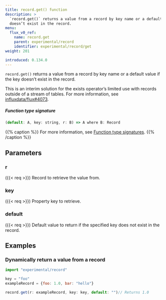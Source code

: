 ```yaml
---
title: record.get() function
description: >
  `record.get()` returns a value from a record by key name or a default value if the key
  doesn’t exist in the record.
menu:
  flux_v0_ref:
    name: record.get
    parent: experimental/record
    identifier: experimental/record/get
weight: 201

introduced: 0.134.0
---
```


<!------------------------------------------------------------------------------

IMPORTANT: This page was generated from comments in the Flux source code. Any
edits made directly to this page will be overwritten the next time the
documentation is generated. 

To make updates to this documentation, update the function comments above the
function definition in the Flux source code:

https://github.com/influxdata/flux/blob/master/stdlib/experimental/record/record.flux#L47-L47

Contributing to Flux: https://github.com/influxdata/flux#contributing
Fluxdoc syntax: https://github.com/influxdata/flux/blob/master/docs/fluxdoc.md

------------------------------------------------------------------------------->

`record.get()` returns a value from a record by key name or a default value if the key
doesn’t exist in the record.

This is an interim solution for the exists operator’s limited use with
records outside of a stream of tables.
For more information, see [influxdata/flux#4073](https://github.com/influxdata/flux/issues/4073).

##### Function type signature

```js
(default: A, key: string, r: B) => A where B: Record
```

{{% caption %}}
For more information, see [Function type signatures](/flux/v0/function-type-signatures/).
{{% /caption %}}

## Parameters

### r
({{< req >}})
Record to retrieve the value from.



### key
({{< req >}})
Property key to retrieve.



### default
({{< req >}})
Default value to return if the specified key does not exist in the record.




## Examples

### Dynamically return a value from a record

```js
import "experimental/record"

key = "foo"
exampleRecord = {foo: 1.0, bar: "hello"}

record.get(r: exampleRecord, key: key, default: "")// Returns 1.0


```

